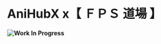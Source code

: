 # <b> AniHubX x【 ＦＰＳ 道場 】

![Work In Progress](https://media.giphy.com/media/4OV1bLOIWwIXRxpXlN/giphy.gif)
